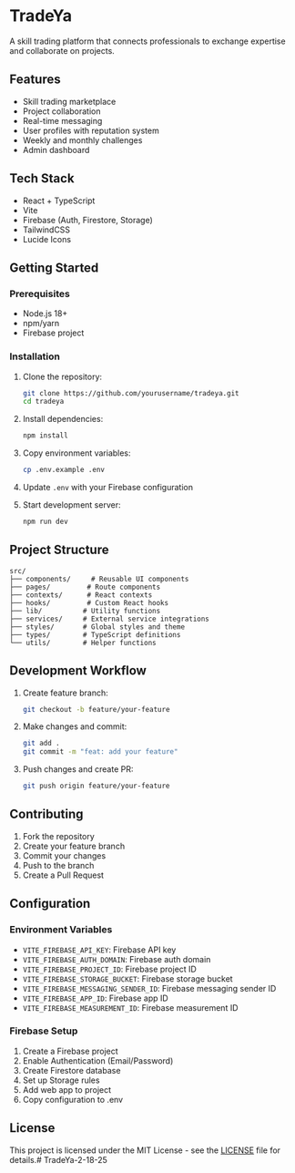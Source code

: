 # TradeYa

A skill trading platform that connects professionals to exchange expertise and collaborate on projects.

## Features

- Skill trading marketplace
- Project collaboration
- Real-time messaging
- User profiles with reputation system
- Weekly and monthly challenges
- Admin dashboard

## Tech Stack

- React + TypeScript
- Vite
- Firebase (Auth, Firestore, Storage)
- TailwindCSS
- Lucide Icons

## Getting Started

### Prerequisites

- Node.js 18+
- npm/yarn
- Firebase project

### Installation

1. Clone the repository:
   ```bash
   git clone https://github.com/yourusername/tradeya.git
   cd tradeya
   ```

2. Install dependencies:
   ```bash
   npm install
   ```

3. Copy environment variables:
   ```bash
   cp .env.example .env
   ```

4. Update `.env` with your Firebase configuration

5. Start development server:
   ```bash
   npm run dev
   ```

## Project Structure

```
src/
├── components/     # Reusable UI components
├── pages/         # Route components
├── contexts/      # React contexts
├── hooks/         # Custom React hooks
├── lib/          # Utility functions
├── services/     # External service integrations
├── styles/       # Global styles and theme
├── types/        # TypeScript definitions
└── utils/        # Helper functions
```

## Development Workflow

1. Create feature branch:
   ```bash
   git checkout -b feature/your-feature
   ```

2. Make changes and commit:
   ```bash
   git add .
   git commit -m "feat: add your feature"
   ```

3. Push changes and create PR:
   ```bash
   git push origin feature/your-feature
   ```

## Contributing

1. Fork the repository
2. Create your feature branch
3. Commit your changes
4. Push to the branch
5. Create a Pull Request

## Configuration

### Environment Variables

- `VITE_FIREBASE_API_KEY`: Firebase API key
- `VITE_FIREBASE_AUTH_DOMAIN`: Firebase auth domain
- `VITE_FIREBASE_PROJECT_ID`: Firebase project ID
- `VITE_FIREBASE_STORAGE_BUCKET`: Firebase storage bucket
- `VITE_FIREBASE_MESSAGING_SENDER_ID`: Firebase messaging sender ID
- `VITE_FIREBASE_APP_ID`: Firebase app ID
- `VITE_FIREBASE_MEASUREMENT_ID`: Firebase measurement ID

### Firebase Setup

1. Create a Firebase project
2. Enable Authentication (Email/Password)
3. Create Firestore database
4. Set up Storage rules
5. Add web app to project
6. Copy configuration to .env

## License

This project is licensed under the MIT License - see the [LICENSE](LICENSE) file for details.# TradeYa-2-18-25
